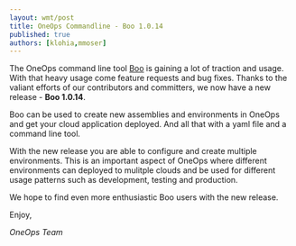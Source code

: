 ```yaml
---
layout: wmt/post
title: OneOps Commandline - Boo 1.0.14
published: true
authors: [klohia,mmoser]
---
```


The OneOps command line tool [Boo](https://github.com/oneops/boo/) is gaining a
lot of traction and usage. With that heavy usage come feature requests and bug
fixes. Thanks to the valiant efforts of our contributors and committers, we now
have a new release - __Boo 1.0.14__.

<!--more-->

Boo can be used to create new assemblies and environments in OneOps and get your
cloud application deployed. And all that with a yaml file and a command line
tool.

With the new release you are able to configure and create multiple environments.
This is an important aspect of OneOps where different environments can deployed
to mulitple clouds and be used for different usage patterns such as development,
testing and production.

We hope to find even more enthusiastic Boo users with the new release.

Enjoy,

_OneOps Team_
